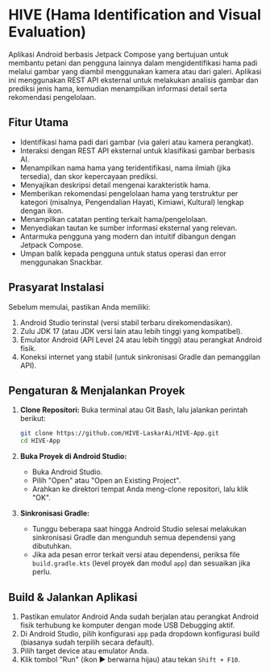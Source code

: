 # HIVE (Hama Identification and Visual Evaluation)

Aplikasi Android berbasis Jetpack Compose yang bertujuan untuk membantu petani dan pengguna lainnya dalam mengidentifikasi hama padi melalui gambar yang diambil menggunakan kamera atau dari galeri. Aplikasi ini menggunakan REST API eksternal untuk melakukan analisis gambar dan prediksi jenis hama, kemudian menampilkan informasi detail serta rekomendasi pengelolaan.

## Fitur Utama

* Identifikasi hama padi dari gambar (via galeri atau kamera perangkat).
* Interaksi dengan REST API eksternal untuk klasifikasi gambar berbasis AI.
* Menampilkan nama hama yang teridentifikasi, nama ilmiah (jika tersedia), dan skor kepercayaan prediksi.
* Menyajikan deskripsi detail mengenai karakteristik hama.
* Memberikan rekomendasi pengelolaan hama yang terstruktur per kategori (misalnya, Pengendalian Hayati, Kimiawi, Kultural) lengkap dengan ikon.
* Menampilkan catatan penting terkait hama/pengelolaan.
* Menyediakan tautan ke sumber informasi eksternal yang relevan.
* Antarmuka pengguna yang modern dan intuitif dibangun dengan Jetpack Compose.
* Umpan balik kepada pengguna untuk status operasi dan error menggunakan Snackbar.

## Prasyarat Instalasi

Sebelum memulai, pastikan Anda memiliki:
1.  Android Studio terinstal (versi stabil terbaru direkomendasikan).
2.  Zulu JDK 17 (atau JDK versi lain atau lebih tinggi yang kompatibel).
3.  Emulator Android (API Level 24 atau lebih tinggi) atau perangkat Android fisik.
4.  Koneksi internet yang stabil (untuk sinkronisasi Gradle dan pemanggilan API).

## Pengaturan & Menjalankan Proyek

1.  **Clone Repositori:**
    Buka terminal atau Git Bash, lalu jalankan perintah berikut:
    ```bash
    git clone https://github.com/HIVE-LaskarAi/HIVE-App.git
    cd HIVE-App
    ```
2.  **Buka Proyek di Android Studio:**
    * Buka Android Studio.
    * Pilih "Open" atau "Open an Existing Project".
    * Arahkan ke direktori tempat Anda meng-clone repositori, lalu klik "OK".

3.  **Sinkronisasi Gradle:**
    * Tunggu beberapa saat hingga Android Studio selesai melakukan sinkronisasi Gradle dan mengunduh semua dependensi yang dibutuhkan.
    * Jika ada pesan error terkait versi atau dependensi, periksa file `build.gradle.kts` (level proyek dan modul `app`) dan sesuaikan jika perlu.

## Build & Jalankan Aplikasi

1.  Pastikan emulator Android Anda sudah berjalan atau perangkat Android fisik terhubung ke komputer dengan mode USB Debugging aktif.
2.  Di Android Studio, pilih konfigurasi `app` pada dropdown konfigurasi build (biasanya sudah terpilih secara default).
3.  Pilih target device atau emulator Anda.
4.  Klik tombol "Run" (ikon ▶️ berwarna hijau) atau tekan `Shift + F10`.
